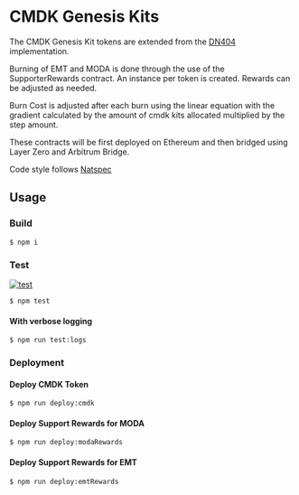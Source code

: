 # CMDK Genesis Kits

The CMDK Genesis Kit tokens are extended from the [DN404](https://github.com/vectorized/dn404.git) implementation.

Burning of EMT and MODA is done through the use of the SupporterRewards contract.
An instance per token is created. Rewards can be adjusted as needed.

Burn Cost is adjusted after each burn using the linear equation with the gradient calculated by the amount of cmdk kits allocated multiplied by the step amount.

These contracts will be first deployed on Ethereum and then bridged using Layer Zero and Arbitrum Bridge.

Code style follows [Natspec](https://docs.soliditylang.org/en/latest/style-guide.html)

## Usage

### Build

```shell
$ npm i
```

### Test

[![test](https://github.com/DROPcmdk/cmdk-genesis/actions/workflows/test.yml/badge.svg)](https://github.com/DROPcmdk/cmdk-genesis/actions/workflows/test.yml)

```shell
$ npm test
```

#### With verbose logging

```shell
$ npm run test:logs
```

### Deployment


#### Deploy CMDK Token

```shell
$ npm run deploy:cmdk
```

#### Deploy Support Rewards for MODA

```shell
$ npm run deploy:modaRewards
```

#### Deploy Support Rewards for EMT

```shell
$ npm run deploy:emtRewards
```
